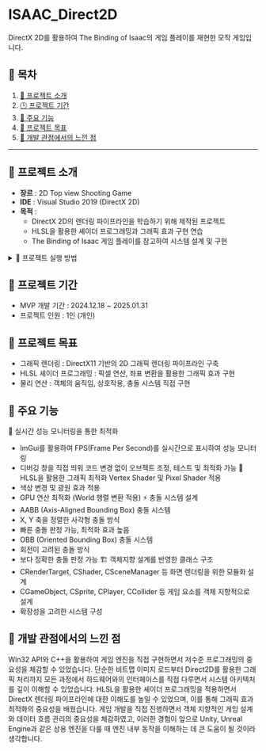 # ISAAC_Direct2D
DirectX 2D를 활용하여 The Binding of Isaac의 게임 플레이를 재현한 모작 게임입니다.

## 📌 목차
1. [🔎 프로젝트 소개](#-프로젝트-소개)
2. [🕒 프로젝트 기간](#-프로젝트-기간)
3. [🚀 주요 기능](#-주요-기능)
4. [🎯 프로젝트 목표](#-프로젝트-목표)
5. [📝 개발 관점에서의 느낀 점](#-개발-관점에서의-느낀-점)

---

## 🔎 프로젝트 소개
- **장르** : 2D Top view Shooting Game
- **IDE** : Visual Studio 2019 (DirectX 2D)
- **목적** : 
  - DirectX 2D의 렌더링 파이프라인을 학습하기 위해 제작된 프로젝트
  - HLSL을 활용한 셰이더 프로그래밍과 그래픽 효과 구현 연습
  - The Binding of Isaac 게임 플레이를 참고하여 시스템 설계 및 구현

<details>
  <summary>🎇 프로젝트 실행 방법</summary>

### 1️⃣ Git Clone
  ```bash
  git clone https://github.com/minhyeok1232/ISAAC_Direct2D.git
```
### 2️⃣ 실행 파일
ISAAC_Direct2D/DirectX2D_ISAAC 경로로 이동
DirectX2D.sln을 실행하여 Visual Studio에서 프로젝트 빌드 및 실행
</details>


## 🎯 프로젝트 기간
- MVP 개발 기간 : 2024.12.18 ~ 2025.01.31
- 프로젝트 인원 : 1인 (개인)
  
## 🎯 프로젝트 목표
- 그래픽 렌더링 : DirectX11 기반의 2D 그래픽 렌더링 파이프라인 구축<br>
- HLSL 셰이더 프로그래밍 : 픽셀 연산, 좌표 변환을 활용한 그래픽 효과 구현<br>
- 물리 연산 : 객체의 움직임, 상호작용, 충돌 시스템 직접 구현<br>

## 🚀 주요 기능
🎯 실시간 성능 모니터링을 통한 최적화
- ImGui를 활용하여 FPS(Frame Per Second)를 실시간으로 표시하여 성능 모니터링
- 디버깅 창을 직접 띄워 코드 변경 없이 오브젝트 조정, 테스트 및 최적화 가능
🎨 HLSL을 활용한 그래픽 최적화
Vertex Shader 및 Pixel Shader 적용
- 색상 변경 및 광원 효과 적용
- GPU 연산 최적화 (World 행렬 변환 적용)
⚡ 충돌 시스템 설계
- AABB (Axis-Aligned Bounding Box) 충돌 시스템
- X, Y 축을 정렬한 사각형 충돌 방식
- 빠른 충돌 판정 가능, 최적화 효과 높음
- OBB (Oriented Bounding Box) 충돌 시스템
- 회전이 고려된 충돌 방식
- 보다 정확한 충돌 판정 가능
🏗️ 객체지향 설계를 반영한 클래스 구조
- CRenderTarget, CShader, CSceneManager 등 화면 렌더링을 위한 모듈화 설계
- CGameObject, CSprite, CPlayer, CCollider 등 게임 요소를 객체 지향적으로 설계
- 확장성을 고려한 시스템 구성

## 📝 개발 관점에서의 느낀 점
Win32 API와 C++을 활용하여 게임 엔진을 직접 구현하면서 저수준 프로그래밍의 중요성을 체감할 수 있었습니다.
단순한 비트맵 이미지 로드부터 Direct2D를 활용한 그래픽 처리까지 모든 과정에서 하드웨어와의 인터페이스를 직접 다루면서 시스템 아키텍처를 깊이 이해할 수 있었습니다.
HLSL을 활용한 셰이더 프로그래밍을 적용하면서 DirectX 렌더링 파이프라인에 대한 이해도를 높일 수 있었으며, 이를 통해 그래픽 효과 최적화의 중요성을 배웠습니다.
게임 개발을 직접 진행하면서 객체 지향적인 게임 설계와 데이터 흐름 관리의 중요성을 체감하였고, 이러한 경험이 앞으로 Unity, Unreal Engine과 같은 상용 엔진을 다룰 때 엔진 내부 동작을 이해하는 데 큰 도움이 될 것이라 생각합니다.


